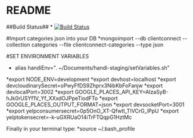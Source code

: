 # README #

##Build Status##
*
[![Build Status](https://drone.io/bitbucket.org/knb6/bookdweb/status.png)](https://drone.io/bitbucket.org/knb6/bookdweb/latest)

#Import categories json into your DB
*mongoimport --db clientconnect --collection categories --file clientconnect-categories --type json

#SET ENVIRONMENT VARIABLES
* alias handiEnv=". ~/Documents/handi-staging/setVariables.sh"

*export NODE_ENV=development
*export devhost=localhost
*export devcloudinarySecret=oPwyFfDS9Zhprx3NibKbFoFanjw
*export devlocalPort=3002
*export GOOGLE_PLACES_API_KEY=AIzaSyB-hJk0rUSYf1V_Yf_XXxdOJPpeTiodFTo
*export GOOGLE_PLACES_OUTPUT_FORMAT=json
*export devsocketPort=3001
*export yelpconsumersecret=0p5OnO_XT-Qfwtl_TIVCrG_lPpU
*export yelptokensecret=-k-uGXRUaO14iTrFTQqpG1HztMc

Finally in your terminal type:
*source ~/.bash_profile